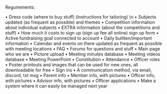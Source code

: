 Reguirements:

• Dress code (where to buy stuff) (instructions for tailoring) \n
• Subjects updated (as frequent as possible) and themes 
• Competition information about individual subjects 
• EXTRA information (about the competitions and stuff) 
• How much it costs to sign up (sign up fee all online) sign up form 
• Active fundraising goal connected to account 
• Daily bulliten/important information 
• Calendar and events on there updated as frequent as possible with meeting locations 
• FAQ 
• Forums for questions and stuff 
• Main page who we are 
• Picture upload 
• Meeting minutes database 
• Meeting videos database 
• Meeting PowerPoint 
• Constitution 
• Attendance 
• Officer roles 
• Poster printouts and images that can be used for new ones, all downloadable for free 
• Sign ins 
• A communication method, via email, discord, txt msg 
• Parent info 
• Member info, with pictures 
• Officer info, with pictures 
• Advisor info, with pictures 
• Officer applications 
• Make a system where it can easily be managed next year 